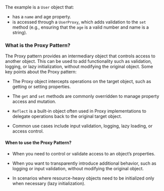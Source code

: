 The example is a `User` object that:

* has a `name` and age property.
* is accessed through a `UserProxy`, which adds validation to the `set` method (e.g., ensuring that the `age` is a valid number and name is a string).

### What is the Proxy Pattern?

The Proxy pattern provides an intermediary object that controls access to another object. This can be used to add functionality such as validation, logging, or lazy initialization, without modifying the original object. Some key points about the Proxy pattern:

* The Proxy object intercepts operations on the target object, such as getting or setting properties.

* The `get` and `set` methods are commonly overridden to manage property access and mutation.

* `Reflect` is a built-in object often used in Proxy implementations to delegate operations back to the original target object.

* Common use cases include input validation, logging, lazy loading, or access control.

#### When to use the Proxy Pattern?

* When you need to control or validate access to an object’s properties.

* When you want to transparently introduce additional behavior, such as logging or input validation, without modifying the original object.

* In scenarios where resource-heavy objects need to be initialized only when necessary (lazy initialization).